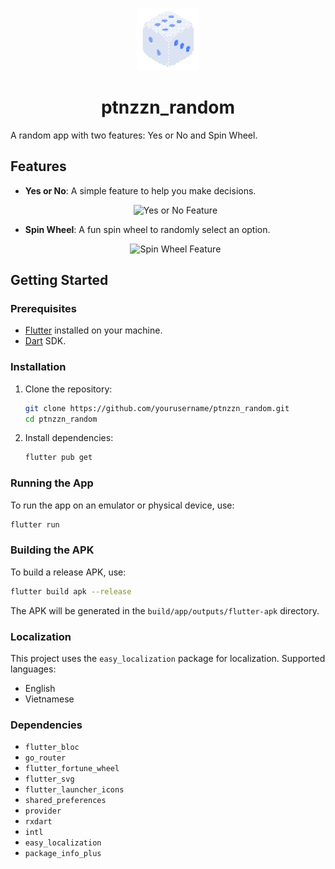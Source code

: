 <p align="center">
  <img src="assets/images/app_ico.png" alt="App Logo" width="100" height="100">
</p>
<h1 align="center">ptnzzn_random</h1>

A random app with two features: Yes or No and Spin Wheel.

## Features

- **Yes or No**: A simple feature to help you make decisions.
  <p align="center">
    <img src="assets/gifs/yes_no.gif" alt="Yes or No Feature" width="300">
  </p>
- **Spin Wheel**: A fun spin wheel to randomly select an option.
  <p align="center">
    <img src="assets/gifs/spin_wheel.gif" alt="Spin Wheel Feature" width="300">
  </p>

## Getting Started

### Prerequisites

- [Flutter](https://flutter.dev/docs/get-started/install) installed on your machine.
- [Dart](https://dart.dev/get-dart) SDK.

### Installation

1. Clone the repository:
   ```sh
   git clone https://github.com/yourusername/ptnzzn_random.git
   cd ptnzzn_random
   ```

2. Install dependencies:
   ```sh
   flutter pub get
   ```

### Running the App
To run the app on an emulator or physical device, use:
```sh
flutter run
```

### Building the APK
To build a release APK, use:
```sh
flutter build apk --release
```
The APK will be generated in the `build/app/outputs/flutter-apk` directory.

### Localization
This project uses the `easy_localization` package for localization. Supported languages:
- English
- Vietnamese

### Dependencies
- `flutter_bloc`
- `go_router`
- `flutter_fortune_wheel`
- `flutter_svg`
- `flutter_launcher_icons`
- `shared_preferences`
- `provider`
- `rxdart`
- `intl`
- `easy_localization`
- `package_info_plus`